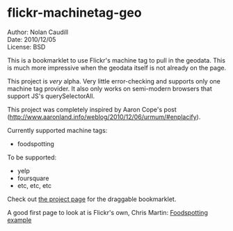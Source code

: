 # flickr-machinetag-geo

Author: Nolan Caudill  
Date: 2010/12/05  
License: BSD  

This is a bookmarklet to use Flickr's machine tag to pull
in the geodata. This is much more impressive when the geodata
itself is not already on the page. 

This project is *very* alpha. Very little error-checking and supports only one machine tag provider. It also only works on semi-modern browsers that support JS's querySelectorAll.

This project was completely inspired by Aaron Cope's post (http://www.aaronland.info/weblog/2010/12/06/urmum/#enplacify).

Currently supported machine tags:

* foodspotting

To be supported:

* yelp
* foursquare
* etc, etc, etc

Check out [the project page][project_page] for the draggable bookmarklet.

A good first page to look at is Flickr's own, Chris Martin: [Foodspotting example][foodspotting_example]

[foodspotting_example]: http://www.flickr.com/photos/cjmartin/5234756177/ "Foodspotting example"
[project_page]: http://mncaudill.github.com/flickr-machinetag-geo

